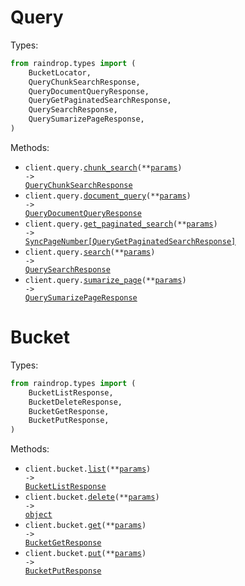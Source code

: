 # Query

Types:

```python
from raindrop.types import (
    BucketLocator,
    QueryChunkSearchResponse,
    QueryDocumentQueryResponse,
    QueryGetPaginatedSearchResponse,
    QuerySearchResponse,
    QuerySumarizePageResponse,
)
```

Methods:

- <code title="post /v1/chunk_search">client.query.<a href="./src/raindrop/resources/query.py">chunk_search</a>(\*\*<a href="src/raindrop/types/query_chunk_search_params.py">params</a>) -> <a href="./src/raindrop/types/query_chunk_search_response.py">QueryChunkSearchResponse</a></code>
- <code title="post /v1/document_query">client.query.<a href="./src/raindrop/resources/query.py">document_query</a>(\*\*<a href="src/raindrop/types/query_document_query_params.py">params</a>) -> <a href="./src/raindrop/types/query_document_query_response.py">QueryDocumentQueryResponse</a></code>
- <code title="post /v1/search_get_page">client.query.<a href="./src/raindrop/resources/query.py">get_paginated_search</a>(\*\*<a href="src/raindrop/types/query_get_paginated_search_params.py">params</a>) -> <a href="./src/raindrop/types/query_get_paginated_search_response.py">SyncPageNumber[QueryGetPaginatedSearchResponse]</a></code>
- <code title="post /v1/search">client.query.<a href="./src/raindrop/resources/query.py">search</a>(\*\*<a href="src/raindrop/types/query_search_params.py">params</a>) -> <a href="./src/raindrop/types/query_search_response.py">QuerySearchResponse</a></code>
- <code title="post /v1/summarize_page">client.query.<a href="./src/raindrop/resources/query.py">sumarize_page</a>(\*\*<a href="src/raindrop/types/query_sumarize_page_params.py">params</a>) -> <a href="./src/raindrop/types/query_sumarize_page_response.py">QuerySumarizePageResponse</a></code>

# Bucket

Types:

```python
from raindrop.types import (
    BucketListResponse,
    BucketDeleteResponse,
    BucketGetResponse,
    BucketPutResponse,
)
```

Methods:

- <code title="post /v1/list_objects">client.bucket.<a href="./src/raindrop/resources/bucket.py">list</a>(\*\*<a href="src/raindrop/types/bucket_list_params.py">params</a>) -> <a href="./src/raindrop/types/bucket_list_response.py">BucketListResponse</a></code>
- <code title="post /v1/delete_object">client.bucket.<a href="./src/raindrop/resources/bucket.py">delete</a>(\*\*<a href="src/raindrop/types/bucket_delete_params.py">params</a>) -> <a href="./src/raindrop/types/bucket_delete_response.py">object</a></code>
- <code title="post /v1/get_object">client.bucket.<a href="./src/raindrop/resources/bucket.py">get</a>(\*\*<a href="src/raindrop/types/bucket_get_params.py">params</a>) -> <a href="./src/raindrop/types/bucket_get_response.py">BucketGetResponse</a></code>
- <code title="post /v1/put_object">client.bucket.<a href="./src/raindrop/resources/bucket.py">put</a>(\*\*<a href="src/raindrop/types/bucket_put_params.py">params</a>) -> <a href="./src/raindrop/types/bucket_put_response.py">BucketPutResponse</a></code>
